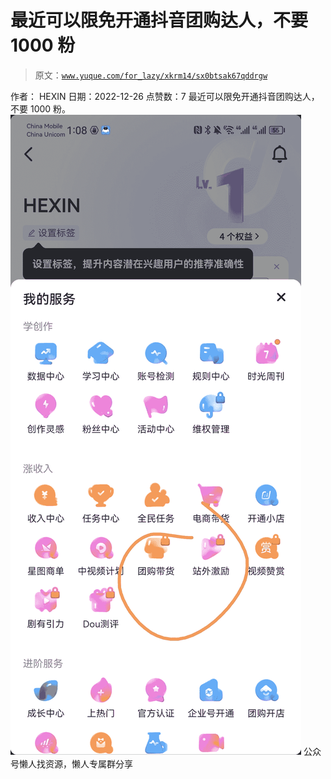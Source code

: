 # 最近可以限免开通抖音团购达人，不要 1000 粉

> 原文：[`www.yuque.com/for_lazy/xkrm14/sx0btsak67qddrgw`](https://www.yuque.com/for_lazy/xkrm14/sx0btsak67qddrgw)

<ne-p id="u350e5575" data-lake-id="u350e5575"><ne-text id="u93eca414">作者： HEXIN</ne-text></ne-p> <ne-p id="u2772d9da" data-lake-id="u2772d9da"><ne-text id="u52526d98">日期：2022-12-26</ne-text></ne-p> <ne-p id="ub36b5d30" data-lake-id="ub36b5d30"><ne-text id="ucf69a9c5">点赞数：</ne-text><ne-text id="u5a8a9ef0" ne-bold="true">7</ne-text></ne-p> <ne-hole id="u043f9c8c" data-lake-id="u043f9c8c"><ne-card data-card-name="hr" data-card-type="block" id="c3Ju6" data-event-boundary="card"><ne-p id="udf62fa3f" data-lake-id="udf62fa3f"><ne-text id="u8ae30cb5">最近可以限免开通抖音团购达人，不要 1000 粉。</ne-text></ne-p> <ne-p id="u5d517b47" data-lake-id="u5d517b47"><ne-card data-card-name="image" data-card-type="inline" id="UWAk3" data-event-boundary="card">![](img/55d82fa4a0a74af62f0cd0f79b61a3b8.png)</ne-card></ne-p> <ne-hole id="uc7dee522" data-lake-id="uc7dee522"><ne-card data-card-name="hr" data-card-type="block" id="Avkuq" data-event-boundary="card"><ne-p id="u833e6c2d" data-lake-id="u833e6c2d"><ne-text id="u46b84b43">公众号懒人找资源，懒人专属群分享</ne-text></ne-p></ne-card></ne-hole></ne-card></ne-hole>